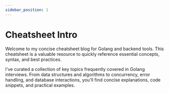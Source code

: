 ```yaml
---
sidebar_position: 1
---
```


# Cheatsheet Intro

Welcome to my concise cheatsheet blog for Golang and backend tools. This cheatsheet is a valuable resource to quickly reference essential concepts, syntax, and best practices.

I've curated a collection of key topics frequently covered in Golang interviews. From data structures and algorithms to concurrency, error handling, and database interactions, you'll find concise explanations, code snippets, and practical examples.

